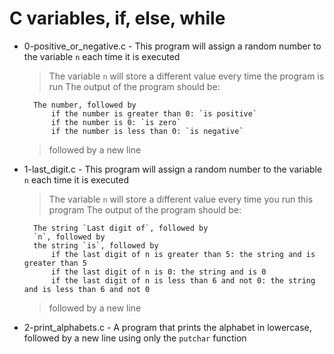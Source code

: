 # C variables, if, else, while

- 0-positive_or_negative.c - This program will assign a random number to the variable `n` each time it is executed
    > The variable `n` will store a different value every time the program is run
    > The output of the program should be:

        The number, followed by
            if the number is greater than 0: `is positive`
            if the number is 0: `is zero`
            if the number is less than 0: `is negative`

    > followed by a new line

- 1-last_digit.c - This program will assign a random number to the variable `n` each time it is executed
    > The variable `n` will store a different value every time you run this program
    > The output of the program should be:

        The string `Last digit of`, followed by
        `n`, followed by
        the string `is`, followed by
            if the last digit of n is greater than 5: the string and is greater than 5
            if the last digit of n is 0: the string and is 0
            if the last digit of n is less than 6 and not 0: the string and is less than 6 and not 0

    > followed by a new line
- 2-print_alphabets.c - A program that prints the alphabet in lowercase, followed by a new line using only the `putchar` function
